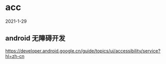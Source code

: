 # acc
2021-1-29

## android 无障碍开发

https://developer.android.google.cn/guide/topics/ui/accessibility/service?hl=zh-cn
